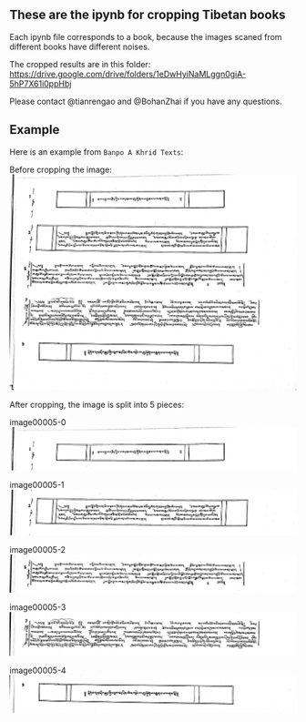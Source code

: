 ## These are the ipynb for cropping Tibetan books
Each ipynb file corresponds to a book, because the images scaned from different books have different noises.

The cropped results are in this folder: https://drive.google.com/drive/folders/1eDwHyiNaMLggn0giA-5hP7X61i0ppHbj

Please contact @tianrengao and @BohanZhai if you have any questions.

## Example
Here is an example from `Banpo A Khrid Texts`:

Before cropping the image:
![Image of image00005.jpg](https://github.com/keutzer/Tibetan_Book_Cropping2/blob/master/image00005.jpg)


After cropping, the image is split into 5 pieces:

image00005-0
![Image of image00005-0.jpg](https://github.com/keutzer/Tibetan_Book_Cropping2/blob/master/image00005-0.jpg)

image00005-1
![Image of image00005-1.jpg](https://github.com/keutzer/Tibetan_Book_Cropping2/blob/master/image00005-1.jpg)

image00005-2
![Image of image00005-2.jpg](https://github.com/keutzer/Tibetan_Book_Cropping2/blob/master/image00005-2.jpg)

image00005-3
![Image of image00005-3.jpg](https://github.com/keutzer/Tibetan_Book_Cropping2/blob/master/image00005-3.jpg)

image00005-4
![Image of image00005-4.jpg](https://github.com/keutzer/Tibetan_Book_Cropping2/blob/master/image00005-4.jpg)
